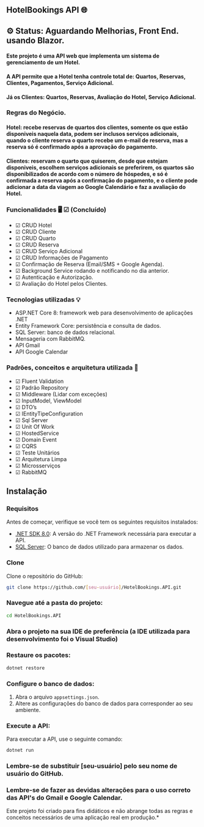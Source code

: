 ## HotelBookings API 🌐

## ⚙️ Status: Aguardando Melhorias, Front End. usando Blazor.

#### Este projeto é uma API web que implementa um sistema de gerenciamento de um Hotel.
#### A API permite que a Hotel tenha controle total de: Quartos, Reservas, Clientes, Pagamentos, Serviço Adicional.
#### Já os Clientes: Quartos, Reservas, Avaliação do Hotel, Serviço Adicional.

### Regras do Negócio.

#### Hotel: recebe reservas de quartos dos clientes, somente os que estão disponiveis naquela data, podem ser inclusos serviços adicionais, quando o cliente reserva o quarto recebe um e-mail de reserva, mas a reserva só é confirmado após a aprovação do pagamento.

#### Clientes: reservam o quarto que quiserem, desde que estejam disponiveis, escolhem serviços adicionais se preferirem, os quartos são disponibilizados de acordo com o número de hóspedes, e só é confirmada a reserva após a confirmação do pagamento, e o cliente pode adicionar a data da viagem ao Google Calendário e faz a avaliação do Hotel.


### Funcionalidades 🖥️  ☑ (Concluído)


- ☑ CRUD Hotel
- ☑ CRUD Cliente
- ☑ CRUD Quarto
- ☑ CRUD Reserva
- ☑ CRUD Serviço Adicional
- ☑ CRUD Informações de Pagamento
- ☑ Confirmação de Reserva (Email/SMS + Google Agenda).
- ☑ Background Service rodando e notificando no dia anterior.
- ☑ Autenticação e Autorização.
- ☑ Avaliação do Hotel pelos Clientes.
  

### Tecnologias utilizadas 💡


- ASP.NET Core 8: framework web para desenvolvimento de aplicações .NET
- Entity Framework Core: persistência e consulta de dados.
- SQL Server: banco de dados relacional.
- Mensageria com RabbitMQ.
- API Gmail
- API Google Calendar
  

### Padrões, conceitos e arquitetura utilizada 📂


- ☑ Fluent Validation
- ☑ Padrão Repository
- ☑ Middleware (Lidar com exceções)
- ☑ InputModel, ViewModel
- ☑ DTO’s 
- ☑ IEntityTipeConfiguration 
- ☑ Sql Server 
- ☑ Unit Of Work
- ☑ HostedService
- ☑ Domain Event
- ☑ CQRS
- ☑ Teste Unitários
- ☑ Arquitetura Limpa
- ☑ Microsserviços
- ☑ RabbitMQ


 
## Instalação

### Requisitos

Antes de começar, verifique se você tem os seguintes requisitos instalados:

- [.NET SDK 8.0](https://dotnet.microsoft.com/download/dotnet/8.0): A versão do .NET Framework necessária para executar a API.
- [SQL Server](https://www.microsoft.com/en-us/sql-server): O banco de dados utilizado para armazenar os dados.

### Clone

Clone o repositório do GitHub:

```bash
git clone https://github.com/[seu-usuário]/HotelBookings.API.git
```

### Navegue até a pasta do projeto:

```bash
cd HotelBookings.API
```

### Abra o projeto na sua IDE de preferência (a IDE utilizada para desenvolvimento foi o Visual Studio)

### Restaure os pacotes:

```bash
dotnet restore
```

### Configure o banco de dados:

1. Abra o arquivo `appsettings.json`.
2. Altere as configurações do banco de dados para corresponder ao seu ambiente.

### Execute a API:

Para executar a API, use o seguinte comando:

```bash
dotnet run
```

### Lembre-se de substituir [seu-usuário] pelo seu nome de usuário do GitHub.
### Lembre-se de fazer as devidas alterações para o uso correto das API's do Gmail e Google Calendar.

Este projeto foi criado para fins didáticos e não abrange todas as regras e conceitos necessários de uma aplicação real em produção.*
